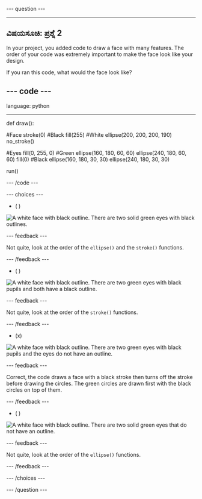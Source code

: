 --- question ---

---
ವಿಷಯಸೂಚಿ: ಪ್ರಶ್ನೆ 2
---

In your project, you added code to draw a face with many features. The order of your code was extremely important to make the face look like your design.

If you ran this code, what would the face look like?

--- code ---
---
language: python

---

def draw():

  #Face stroke(0) #Black fill(255) #White ellipse(200, 200, 200, 190) no_stroke()

  #Eyes fill(0, 255, 0) #Green ellipse(160, 180, 60, 60) ellipse(240, 180, 60, 60) fill(0) #Black ellipse(160, 180, 30, 30) ellipse(240, 180, 30, 30)

run()

--- /code ---

--- choices ---

- ( )

![A white face with black outline. There are two solid green eyes with black outlines.](images/face1.png)

 --- feedback ---

 Not quite, look at the order of the `ellipse()` and the `stroke()` functions.

 --- /feedback ---

- ( )

![A white face with black outline. There are two green eyes with black pupils and both have a black outline.](images/face2.png)

 --- feedback ---

 Not quite, look at the order of the `stroke()` functions.

 --- /feedback ---

- (x)

![A white face with black outline. There are two green eyes with black pupils and the eyes do not have an outline.](images/face3.png)

 --- feedback ---

 Correct, the code draws a face with a black stroke then turns off the stroke before drawing the circles. The green circles are drawn first with the black circles on top of them.

 --- /feedback ---

- ( )

![A white face with black outline. There are two solid green eyes that do not have an outline.](images/face4.png)

 --- feedback ---

 Not quite, look at the order of the `ellipse()` functions.

 --- /feedback ---

--- /choices ---

--- /question ---
